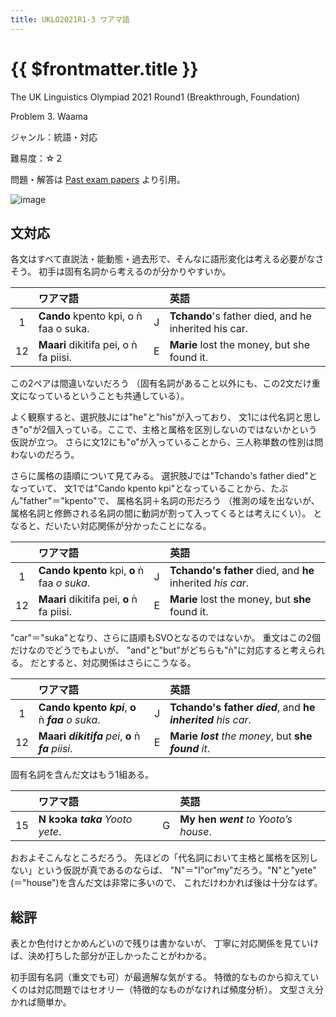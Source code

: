 ```yaml
---
title: UKLO2021R1-3 ワアマ語
---
```


# {{ $frontmatter.title }}

The UK Linguistics Olympiad 2021 Round1 (Breakthrough, Foundation)

Problem 3. Waama

ジャンル：統語・対応

難易度：☆２

問題・解答は
[Past exam papers](https://www.uklo.org/problems-2021a)
より引用。

![image](./problem.jpg)

## 文対応

各文はすべて直説法・能動態・過去形で、そんなに語形変化は考える必要がなさそう。
初手は固有名詞から考えるのが分かりやすいか。

| | ワアマ語 | | 英語 |
| :-: | :-- | :-: | :-- |
| 1 | **Cando** kpento kpi, o ǹ faa o suka. | J | **Tchando**'s father died, and he inherited his car. |
| 12 | **Maari** dikitifa pei, o ǹ fa piisi. | E | **Marie** lost the money, but she found it. |

この2ペアは間違いないだろう
（固有名詞があること以外にも、この2文だけ重文になっているということも共通している）。

よく観察すると、選択肢Jには"he"と"his"が入っており、
文1には代名詞と思しき"o"が2個入っている。ここで、主格と属格を区別しないのではないかという仮説が立つ。
さらに文12にも"o"が入っていることから、三人称単数の性別は問わないのだろう。

さらに属格の語順について見てみる。
選択肢Jでは"Tchando's father died"となっていて、
文1では"Cando kpento kpi"となっていることから、たぶん"father"＝"kpento"で、
属格名詞＋名詞の形だろう
（推測の域を出ないが、属格名詞と修飾される名詞の間に動詞が割って入ってくるとは考えにくい）。
となると、だいたい対応関係が分かったことになる。

| | ワアマ語 | | 英語 |
| :-: | :-- | :-: | :-- |
| 1 | **Cando kpento** kpi, **o** ǹ faa *o suka*. | J | **Tchando's father** died, and **he** inherited *his car*. |
| 12 | **Maari** dikitifa pei, **o** ǹ fa piisi. | E | **Marie** lost the money, but **she** found it. |

"car"＝"suka"となり、さらに語順もSVOとなるのではないか。
重文はこの2個だけなのでどうでもよいが、
"and"と"but"がどちらも"ǹ"に対応すると考えられる。
だとすると、対応関係はさらにこうなる。

| | ワアマ語 | | 英語 |
| :-: | :-- | :-: | :-- |
| 1 | **Cando kpento** ***kpi***, **o** ǹ ***faa*** *o suka*. | J | **Tchando's father** ***died***, and **he** ***inherited*** *his car*. |
| 12 | **Maari** ***dikitifa*** *pei*, **o** ǹ ***fa*** *piisi*. | E | **Marie** ***lost*** *the money*, but **she** ***found*** *it*. |

固有名詞を含んだ文はもう1組ある。

| | ワアマ語 | | 英語 |
| :-: | :-- | :-: | :-- |
| 15 | **N kɔɔka** ***taka*** *Yooto yete*. | G | **My hen** ***went*** *to Yooto’s house*. |

おおよそこんなところだろう。
先ほどの「代名詞において主格と属格を区別しない」という仮説が真であるのならば、
"N"＝"I"or"my"だろう。"N"と"yete"(＝"house")を含んだ文は非常に多いので、
これだけわかれば後は十分なはず。

## 総評

表とか色付けとかめんどいので残りは書かないが、
丁寧に対応関係を見ていけば、決め打ちした部分が正しかったことがわかる。

初手固有名詞（重文でも可）が最適解な気がする。
特徴的なものから抑えていくのは対応問題ではセオリー（特徴的なものがなければ頻度分析）。
文型さえ分かれば簡単か。
